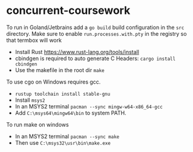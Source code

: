 # concurrent-coursework

To run in Goland/Jetbrains add a `go build` build configuration in the `src` directory. 
Make sure to enable `run.processes.with.pty` in the registry so that termbox will work

- Install Rust https://www.rust-lang.org/tools/install
- cbindgen is required to auto generate C Headers: `cargo install cbindgen`
- Use the makefile in the root dir `make`

To use cgo on Windows requires gcc. 
- `rustup toolchain install stable-gnu`
- Install `msys2`
- In an MSYS2 terminal `pacman --sync mingw-w64-x86_64-gcc`
- Add `C:\msys64\mingw64\bin` to system PATH.

To run make on windows
- In an MSYS2 terminal `pacman --sync make`
- Then use `C:\msys32\usr\bin\make.exe`